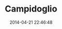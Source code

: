 --- 
layout: entry
title: Campidoglio
location: Rome, Italy
date_taken: March 2014
camera: Leica M9
lens: Leica Elmarit-M 28mm f/2.8 Asph
image: GRS-20140323-183014
date: 2014-04-21 22:46:48
category: notebook
excerpt:
tags: [40 to 60 years, bw, coat, corinthian column, flash, hat, legend, lupa capitolina, night, pillar, remus, roman wolf, romulus, she-wolf, shewolf, spqr, wolfman, woman, worry]
---